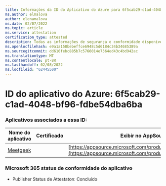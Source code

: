```yaml
---
title: Informações da ID do Aplicativo do Azure para 6f5cab29-c1ad-4048-bf96-fdbe54dba6ba
ms.author: elmalova
author: elenamalova
ms.date: 02/07/2022
ms.topic: article
ms.service: attestation
certification_type: attested
description: Todas as informações de segurança e conformidade disponíveis para 6f5cab29-c1ad-4048-bf96-fdbe54dba6ba.
ms.openlocfilehash: e9a1a158bebeffce6948c5d6184c34b34685389a
ms.sourcegitcommit: dd610febc885b7c5766014e7364ed43c4bd942ac
ms.translationtype: MT
ms.contentlocale: pt-BR
ms.lasthandoff: 02/08/2022
ms.locfileid: "62445500"
---
```

# <a name="azure-app-id-6f5cab29-c1ad-4048-bf96-fdbe54dba6ba"></a>ID do aplicativo do Azure: 6f5cab29-c1ad-4048-bf96-fdbe54dba6ba


### <a name="apps-associated-with-this-id"></a>Aplicativos associados a essa ID:
| **Nome do aplicativo** | **Certificado** | **Exibir no AppSource** |
|--------------|---------------|-----------------------|
| [Meetgeek](https://docs.microsoft.com/microsoft-365-app-certification/forward/WA200003720) |  | [https://appsource.microsoft.com/product/office/WA200003720](https://appsource.microsoft.com/product/office/WA200003720) |

### <a name="microsoft-365-app-compliance-status"></a>Microsoft 365 status de conformidade do aplicativo
- Publisher Status de Attestaton: Concluído
